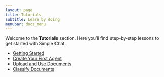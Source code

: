 ```yaml
---
layout: page
title: Tutorials
subtitle: Learn by doing
menubar: docs_menu
---
```


Welcome to the **Tutorials** section. Here you’ll find step-by-step lessons to get started with Simple Chat.

- [Getting Started](/tutorials/getting_started/)
- [Create Your First Agent](/tutorials/first_agent/)
- [Upload and Use Documents](/tutorials/uploading_documents/)
- [Classify Documents](/tutorials/classifying_documents/)
